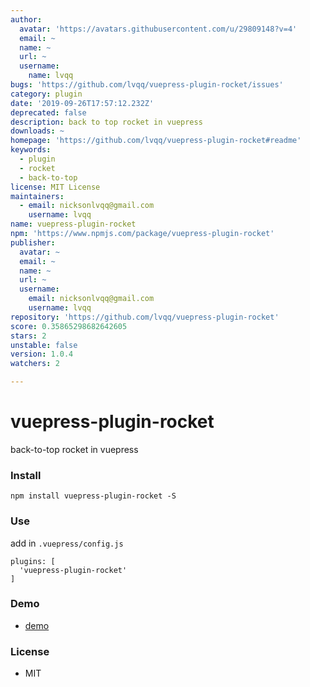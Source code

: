```yaml
---
author:
  avatar: 'https://avatars.githubusercontent.com/u/29809148?v=4'
  email: ~
  name: ~
  url: ~
  username:
    name: lvqq
bugs: 'https://github.com/lvqq/vuepress-plugin-rocket/issues'
category: plugin
date: '2019-09-26T17:57:12.232Z'
deprecated: false
description: back to top rocket in vuepress
downloads: ~
homepage: 'https://github.com/lvqq/vuepress-plugin-rocket#readme'
keywords:
  - plugin
  - rocket
  - back-to-top
license: MIT License
maintainers:
  - email: nicksonlvqq@gmail.com
    username: lvqq
name: vuepress-plugin-rocket
npm: 'https://www.npmjs.com/package/vuepress-plugin-rocket'
publisher:
  avatar: ~
  email: ~
  name: ~
  url: ~
  username:
    email: nicksonlvqq@gmail.com
    username: lvqq
repository: 'https://github.com/lvqq/vuepress-plugin-rocket'
score: 0.35865298682642605
stars: 2
unstable: false
version: 1.0.4
watchers: 2

---
```


# vuepress-plugin-rocket
back-to-top rocket in vuepress
### Install
```
npm install vuepress-plugin-rocket -S
```

### Use
add in `.vuepress/config.js`
```
plugins: [
  'vuepress-plugin-rocket'
]
```

### Demo
- [demo](https://www.nicksonlvqq.cn)

### License
- MIT